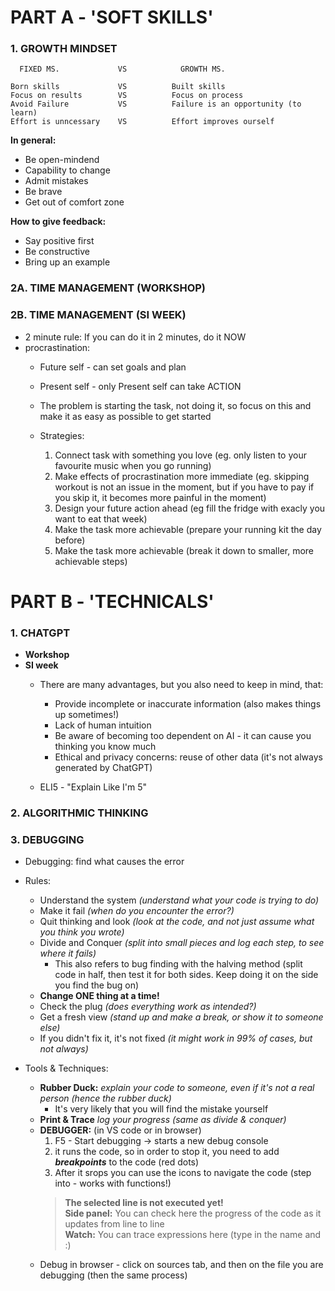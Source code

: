 # PART A - 'SOFT SKILLS'

### 1. GROWTH MINDSET

      FIXED MS.             VS            GROWTH MS.

    Born skills             VS          Built skills
    Focus on results        VS          Focus on process
    Avoid Failure           VS          Failure is an opportunity (to learn)
    Effort is unncessary    VS          Effort improves ourself

**In general:**
- Be open-mindend  
- Capability to change  
- Admit mistakes  
- Be brave  
- Get out of comfort zone  

**How to give feedback:**
- Say positive first  
- Be constructive  
- Bring up an example  

### 2A. TIME MANAGEMENT (WORKSHOP)
### 2B. TIME MANAGEMENT (SI WEEK)

- 2 minute rule: If you can do it in 2 minutes, do it NOW
- procrastination:
    - Future self - can set goals and plan
    - Present self - only Present self can take ACTION

    - The problem is starting the task, not doing it, so focus on this and make it as easy as possible to get started

    - Strategies:
        1. Connect task with something you love (eg. only listen to your favourite music when you go running)
        2. Make effects of procrastination more immediate (eg. skipping workout is not an issue in the moment, but if you have to pay if you skip it, it becomes more painful in the moment)
        3. Design your future action ahead (eg fill the fridge with exacly you want to eat that week)
        4. Make the task more achievable (prepare your running kit the day before)
        5. Make the task more achievable (break it down to smaller, more achievable steps)


# PART B - 'TECHNICALS'

### 1. CHATGPT

- **Workshop**
- **SI week**
    - There are many advantages, but you also need to keep in mind, that:
        - Provide incomplete or inaccurate information (also makes things up sometimes!)
        - Lack of human intuition
        - Be aware of becoming too dependent on AI - it can cause you thinking you know much
        - Ethical and privacy concerns: reuse of other data (it's not always generated by ChatGPT)
    
    - ELI5 - "Explain Like I'm 5"

### 2. ALGORITHMIC THINKING

### 3. DEBUGGING

- Debugging: find what causes the error
- Rules:
    - Understand the system *(understand what your code is trying to do)*
    - Make it fail *(when do you encounter the error?)*
    - Quit thinking and look *(look at the code, and not just assume what you think you wrote)*
    - Divide and Conquer *(split into small pieces and log each step, to see where it fails)*
        - This also refers to bug finding with the halving method (split code in half, then test it for both sides. Keep doing it on the side you find the bug on)
    - **Change ONE thing at a time!**
    - Check the plug *(does everything work as intended?)*
    - Get a fresh view *(stand up and make a break, or show it to someone else)*
    - If you didn't fix it, it's not fixed *(it might work in 99% of cases, but not always)*

- Tools & Techniques:
    - **Rubber Duck:** *explain your code to someone, even if it's not a real person (hence the rubber duck)*  
        - It's very likely that you will find the mistake yourself
    - **Print & Trace** *log your progress (same as divide & conquer)*
    - **DEBUGGER:** (in VS code or in browser)
        1. F5 - Start debugging -> starts a new debug console
        2. it runs the code, so in order to stop it, you need to add ***breakpoints*** to the code (red dots)
        3. After it srops you can use the icons to navigate the code (step into - works with functions!)
        > **The selected line is not executed yet!**  
        > **Side panel:** You can check here the progress of the code as it updates from line to line  
        > **Watch:** You can trace expressions here (type in the name and :)
    - Debug in browser - click on sources tab, and then on the file you are debugging (then the same process)